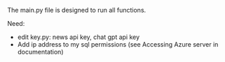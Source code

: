 The main.py file is designed to run all functions.

Need:
  - edit key.py: news api key, chat gpt api key
  - Add ip address to my sql permissions (see Accessing Azure server in documentation)
